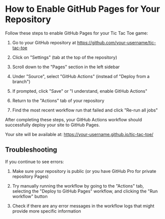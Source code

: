 # How to Enable GitHub Pages for Your Repository

Follow these steps to enable GitHub Pages for your Tic Tac Toe game:

1. Go to your GitHub repository at https://github.com/your-username/tic-tac-toe

2. Click on "Settings" (tab at the top of the repository)

3. Scroll down to the "Pages" section in the left sidebar

4. Under "Source", select "GitHub Actions" (instead of "Deploy from a branch")

5. If prompted, click "Save" or "I understand, enable GitHub Actions"

6. Return to the "Actions" tab of your repository

7. Find the most recent workflow run that failed and click "Re-run all jobs"

After completing these steps, your GitHub Actions workflow should successfully deploy your site to GitHub Pages.

Your site will be available at: https://your-username.github.io/tic-tac-toe/

## Troubleshooting

If you continue to see errors:

1. Make sure your repository is public (or you have GitHub Pro for private repository Pages)

2. Try manually running the workflow by going to the "Actions" tab, selecting the "Deploy to GitHub Pages" workflow, and clicking the "Run workflow" button

3. Check if there are any error messages in the workflow logs that might provide more specific information 